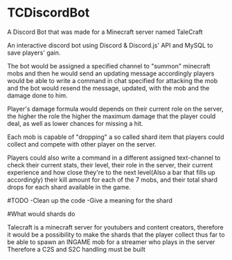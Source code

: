 # TCDiscordBot
A Discord Bot that was made for a Minecraft server named TaleCraft


An interactive discord bot using Discord & Discord.js' API and MySQL to save players' gain.

The bot would be assigned a specified channel to "summon" minecraft mobs and then he would send an updating message accordingly
players would be able to write a command in chat specified for attacking the mob and the bot would resend the message, updated,
with the mob and the damage done to him.

Player's damage formula would depends on their current role on the server, the higher the role the higher the maximum damage
that the player could deal, as well as lower chances for missing a hit.

Each mob is capable of "dropping" a so called shard item that players could collect and compete with other player on the server.

Players could also write a command in a different assigned text-channel to check their current stats, their level,
their role in the server, their current experience and how close they're to the next level(Also a bar that fills up accordingly)
their kill amount for each of the 7 mobs, and their total shard drops for each shard available in the game.

#TODO
-Clean up the code
-Give a meaning for the shard



#What would shards do

Talecraft is a minecraft server for youtubers and content creators, therefore it would be a possibility to make the shards
that the player collect thus far to be able to spawn an INGAME mob for a streamer who plays in the server
Therefore a C2S and S2C handling must be built
